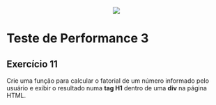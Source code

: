 <p align="center">
    <img src="https://www.infnet.edu.br/infnet/wp-content/themes/infnet.homepage//assets/img/LogoInfnetRodape.png"/>
</p>

# Teste de Performance 3
## Exercício 11

Crie uma função para calcular o fatorial de um número informado pelo usuário e exibir o resultado numa **tag H1** dentro de uma **div** na página HTML.
